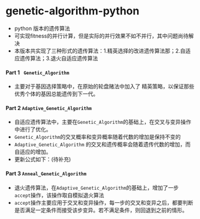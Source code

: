 # genetic-algorithm-python

- python 版本的遗传算法
- 可实现fitness的并行计算，但是实际的并行效果不如不并行，其中问题尚待解决
- 本版本共实现了三种形式的遗传算法：1.精英选择的改进遗传算法那；2.自适应遗传算法；3.退火自适应遗传算法

#### Part 1 ``` Genetic_Algorithm```

- 主要对于基因选择策略中，在原始的轮盘赌法中加入了 精英策略，以保证那些优秀个体的基因总能遗传到下一代。

#### Part 2 ```Adaptive_Genetic_Algorithm```

- 自适应遗传算法中，主要在```Genetic_Algorithm```的基础上，在交叉与变异操作中进行了优化。
- ```Genetic_Algorithm```的交叉概率和变异概率随着代数的增加是保持不变的
- ```Adaptive_Genetic_Algorithm``` 的交叉和遗传概率会随着遗传代数的增加，而自适应的增加。
- 更新公式如下：(待补充)

#### Part 3 ```Anneal_Genetic_Algorithm```

- 退火遗传算法，在```Adaptive_Genetic_Algorithm```的基础上，增加了一步```accept```操作，该操作取自模拟退火算法
- ```accept```操作主要应用于交叉和变异操作，每一步的交叉和变异之后，都要判断是否满足一定条件而接受该步变异。若不满足条件，则回退到之前的情形。